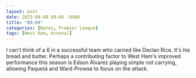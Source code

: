 ```yaml
---
layout: post
date: 2023-09-08 09:04 -0400
title: "09:04"
categories: [Notes, Premier League]
tags: [West Ham, Arsenal]
---
```


I can't think of a 6 in a successful team who carried like Declan Rice. It's his bread and butter. Perhaps a contributing factor to West Ham's improved performance this season is Edson Álvarez playing simple not carrying, allowing Paquetá and Ward-Prowse to focus on the attack.


